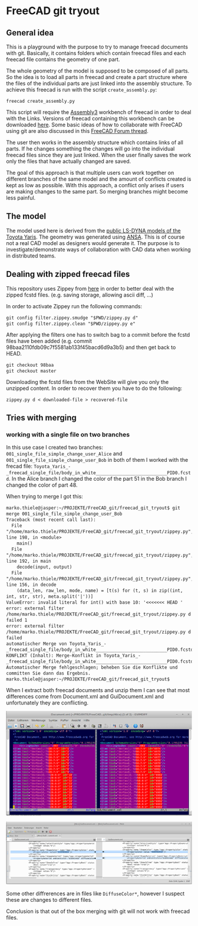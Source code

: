 # FreeCAD git tryout

## General idea

This is a playground with the purpose to try to manage freecad documents with git. Basically, it contains folders which contain freecad files and each freecad file contains the geometry of one part.

The whole geometry of the model is supposed to be composed of all parts. So the idea is to load all parts in freecad and create a part structure where the files of the individual parts are just linked into the assembly structure. To achieve this freecad is run with the script `create_assembly.py`:

```
freecad create_assembly.py
```
This script will require the [Assembly3](https://forum.freecadweb.org/viewtopic.php?t=25712) workbench of freecad in order to deal with the Links. Versions of freecad containing this workbench can be downloaded [here](https://github.com/realthunder/FreeCAD_assembly3/releases). Some basic ideas of how to collaborate with FreeCAD using git are also discussed in this [FreeCAD Forum thread](https://forum.freecadweb.org/viewtopic.php?f=22&t=8688).

The user then works in the assembly structure which contains links of all parts. If he changes something the changes will go into the individual freecad files since they are just linked. When the user finally saves the work only the files that have actually changed are saved. 

The goal of this approach is that multiple users can work together on different branches of the same model and the amount of conflicts created is kept as low as possible. With this approach, a conflict only arises if users are making changes to the same part. So merging branches might become less painful. 

## The model

The model used here is derived from the [public LS-DYNA models of the Toyota Yaris](https://www.nhtsa.gov/crash-simulation-vehicle-models). The geometry was generated using [ANSA](https://www.beta-cae.com/ansa.htm). This is of course not a real CAD model as designers would generate it. The purpose is to investigate/demonstrate ways of collaboration with CAD data when working in distributed teams.

## Dealing with zipped freecad files

This repository uses Zippey from [here](https://bitbucket.org/sippey/zippey) in order to better deal with the zipped fcstd files. (e.g. saving storage, allowing ascii diff, ...)

In order to activate Zippey run the following commands:

```
git config filter.zippey.smudge "$PWD/zippey.py d"
git config filter.zippey.clean "$PWD/zippey.py e"
```

After applying the filters one has to switch bag to a commit before the fcstd files have been added (e.g. commit 98baa2110fdb09c7f5581ab133f45bacd6d9a3b5) and then get back to HEAD.

```
git checkout 98baa
git checkout master
```

Downloading the fcstd files from the WebSite will give you only the unzipped content. In order to recover them you have to do the following:

```
zippey.py d < downloaded-file > recovered-file
```

## Tries with merging

### working with a single file on two branches

In this use case I created two branches: `001_single_file_simple_change_user_Alice` and `001_single_file_simple_change_user_Bob` in both of them I worked with the frecad file: `Toyota_Yaris_-_freecad_single_file/body_in_white___________________________PID0.fcstd`. In the Alice branch I changed the color of the part 51 in the Bob branch I changed the color of part 48.

When trying to merge I got this:

```
marko.thiele@jasper:~/PROJEKTE/FreeCAD_git/freecad_git_tryout$ git merge 001_single_file_simple_change_user_Bob
Traceback (most recent call last):
  File "/home/marko.thiele/PROJEKTE/FreeCAD_git/freecad_git_tryout/zippey.py", line 198, in <module>
    main()
  File "/home/marko.thiele/PROJEKTE/FreeCAD_git/freecad_git_tryout/zippey.py", line 192, in main
    decode(input, output)
  File "/home/marko.thiele/PROJEKTE/FreeCAD_git/freecad_git_tryout/zippey.py", line 156, in decode
    (data_len, raw_len, mode, name) = [t(s) for (t, s) in zip((int, int, str, str), meta.split('|'))]
ValueError: invalid literal for int() with base 10: '<<<<<<< HEAD '
error: external filter /home/marko.thiele/PROJEKTE/FreeCAD_git/freecad_git_tryout/zippey.py d failed 1
error: external filter /home/marko.thiele/PROJEKTE/FreeCAD_git/freecad_git_tryout/zippey.py d failed
automatischer Merge von Toyota_Yaris_-_freecad_single_file/body_in_white___________________________PID0.fcstd
KONFLIKT (Inhalt): Merge-Konflikt in Toyota_Yaris_-_freecad_single_file/body_in_white___________________________PID0.fcstd
Automatischer Merge fehlgeschlagen; beheben Sie die Konflikte und committen Sie dann das Ergebnis.
marko.thiele@jasper:~/PROJEKTE/FreeCAD_git/freecad_git_tryout$ 
```
When I extract both freecad documents and unzip them I can see that most differences come from Document.xml and GuiDocument.xml and unfortunately they are conflicting.

![Document.xml](/images/Document.xml_diff.png)

![GuiDocument.xml](/images/GuiDocument.xml_diff.png)

Some other diffrerences are in files like `DiffuseColor*`, however I suspect these are changes to different files.

Conclusion is that out of the box merging with git will not work with freecad files.



